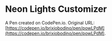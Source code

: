 # Neon Lights Customizer

A Pen created on CodePen.io. Original URL: [https://codepen.io/brixiobodino/pen/powLPdM](https://codepen.io/brixiobodino/pen/powLPdM).

